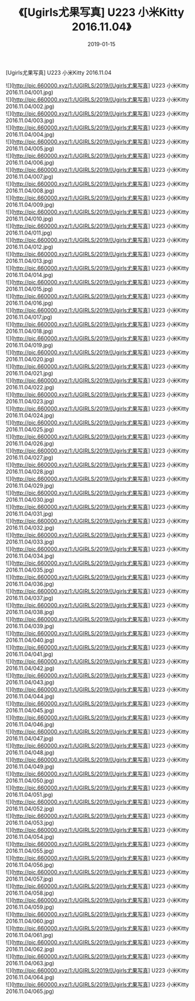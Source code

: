 ﻿---
layout: post
title:  《[Ugirls尤果写真] U223 小米Kitty 2016.11.04》
date:   2019-01-15
img: http://pic.660000.xyz/1:/UGIRLS/2019/[Ugirls尤果写真] U223 小米Kitty 2016.11.04/000.jpg
categories: [美女, 清纯, 唯美]
---

[Ugirls尤果写真] U223 小米Kitty 2016.11.04

 ![](http://pic.660000.xyz/1:/UGIRLS/2019/[Ugirls尤果写真] U223 小米Kitty 2016.11.04/001.jpg) <br>![](http://pic.660000.xyz/1:/UGIRLS/2019/[Ugirls尤果写真] U223 小米Kitty 2016.11.04/002.jpg) <br>![](http://pic.660000.xyz/1:/UGIRLS/2019/[Ugirls尤果写真] U223 小米Kitty 2016.11.04/003.jpg) <br>![](http://pic.660000.xyz/1:/UGIRLS/2019/[Ugirls尤果写真] U223 小米Kitty 2016.11.04/004.jpg) <br>![](http://pic.660000.xyz/1:/UGIRLS/2019/[Ugirls尤果写真] U223 小米Kitty 2016.11.04/005.jpg) <br>![](http://pic.660000.xyz/1:/UGIRLS/2019/[Ugirls尤果写真] U223 小米Kitty 2016.11.04/006.jpg) <br>![](http://pic.660000.xyz/1:/UGIRLS/2019/[Ugirls尤果写真] U223 小米Kitty 2016.11.04/007.jpg) <br>![](http://pic.660000.xyz/1:/UGIRLS/2019/[Ugirls尤果写真] U223 小米Kitty 2016.11.04/008.jpg) <br>![](http://pic.660000.xyz/1:/UGIRLS/2019/[Ugirls尤果写真] U223 小米Kitty 2016.11.04/009.jpg) <br>![](http://pic.660000.xyz/1:/UGIRLS/2019/[Ugirls尤果写真] U223 小米Kitty 2016.11.04/010.jpg) <br>![](http://pic.660000.xyz/1:/UGIRLS/2019/[Ugirls尤果写真] U223 小米Kitty 2016.11.04/011.jpg) <br>![](http://pic.660000.xyz/1:/UGIRLS/2019/[Ugirls尤果写真] U223 小米Kitty 2016.11.04/012.jpg) <br>![](http://pic.660000.xyz/1:/UGIRLS/2019/[Ugirls尤果写真] U223 小米Kitty 2016.11.04/013.jpg) <br>![](http://pic.660000.xyz/1:/UGIRLS/2019/[Ugirls尤果写真] U223 小米Kitty 2016.11.04/014.jpg) <br>![](http://pic.660000.xyz/1:/UGIRLS/2019/[Ugirls尤果写真] U223 小米Kitty 2016.11.04/015.jpg) <br>![](http://pic.660000.xyz/1:/UGIRLS/2019/[Ugirls尤果写真] U223 小米Kitty 2016.11.04/016.jpg) <br>![](http://pic.660000.xyz/1:/UGIRLS/2019/[Ugirls尤果写真] U223 小米Kitty 2016.11.04/017.jpg) <br>![](http://pic.660000.xyz/1:/UGIRLS/2019/[Ugirls尤果写真] U223 小米Kitty 2016.11.04/018.jpg) <br>![](http://pic.660000.xyz/1:/UGIRLS/2019/[Ugirls尤果写真] U223 小米Kitty 2016.11.04/019.jpg) <br>![](http://pic.660000.xyz/1:/UGIRLS/2019/[Ugirls尤果写真] U223 小米Kitty 2016.11.04/020.jpg) <br>![](http://pic.660000.xyz/1:/UGIRLS/2019/[Ugirls尤果写真] U223 小米Kitty 2016.11.04/021.jpg) <br>![](http://pic.660000.xyz/1:/UGIRLS/2019/[Ugirls尤果写真] U223 小米Kitty 2016.11.04/022.jpg) <br>![](http://pic.660000.xyz/1:/UGIRLS/2019/[Ugirls尤果写真] U223 小米Kitty 2016.11.04/023.jpg) <br>![](http://pic.660000.xyz/1:/UGIRLS/2019/[Ugirls尤果写真] U223 小米Kitty 2016.11.04/024.jpg) <br>![](http://pic.660000.xyz/1:/UGIRLS/2019/[Ugirls尤果写真] U223 小米Kitty 2016.11.04/025.jpg) <br>![](http://pic.660000.xyz/1:/UGIRLS/2019/[Ugirls尤果写真] U223 小米Kitty 2016.11.04/026.jpg) <br>![](http://pic.660000.xyz/1:/UGIRLS/2019/[Ugirls尤果写真] U223 小米Kitty 2016.11.04/027.jpg) <br>![](http://pic.660000.xyz/1:/UGIRLS/2019/[Ugirls尤果写真] U223 小米Kitty 2016.11.04/028.jpg) <br>![](http://pic.660000.xyz/1:/UGIRLS/2019/[Ugirls尤果写真] U223 小米Kitty 2016.11.04/029.jpg) <br>![](http://pic.660000.xyz/1:/UGIRLS/2019/[Ugirls尤果写真] U223 小米Kitty 2016.11.04/030.jpg) <br>![](http://pic.660000.xyz/1:/UGIRLS/2019/[Ugirls尤果写真] U223 小米Kitty 2016.11.04/031.jpg) <br>![](http://pic.660000.xyz/1:/UGIRLS/2019/[Ugirls尤果写真] U223 小米Kitty 2016.11.04/032.jpg) <br>![](http://pic.660000.xyz/1:/UGIRLS/2019/[Ugirls尤果写真] U223 小米Kitty 2016.11.04/033.jpg) <br>![](http://pic.660000.xyz/1:/UGIRLS/2019/[Ugirls尤果写真] U223 小米Kitty 2016.11.04/034.jpg) <br>![](http://pic.660000.xyz/1:/UGIRLS/2019/[Ugirls尤果写真] U223 小米Kitty 2016.11.04/035.jpg) <br>![](http://pic.660000.xyz/1:/UGIRLS/2019/[Ugirls尤果写真] U223 小米Kitty 2016.11.04/036.jpg) <br>![](http://pic.660000.xyz/1:/UGIRLS/2019/[Ugirls尤果写真] U223 小米Kitty 2016.11.04/037.jpg) <br>![](http://pic.660000.xyz/1:/UGIRLS/2019/[Ugirls尤果写真] U223 小米Kitty 2016.11.04/038.jpg) <br>![](http://pic.660000.xyz/1:/UGIRLS/2019/[Ugirls尤果写真] U223 小米Kitty 2016.11.04/039.jpg) <br>![](http://pic.660000.xyz/1:/UGIRLS/2019/[Ugirls尤果写真] U223 小米Kitty 2016.11.04/040.jpg) <br>![](http://pic.660000.xyz/1:/UGIRLS/2019/[Ugirls尤果写真] U223 小米Kitty 2016.11.04/041.jpg) <br>![](http://pic.660000.xyz/1:/UGIRLS/2019/[Ugirls尤果写真] U223 小米Kitty 2016.11.04/042.jpg) <br>![](http://pic.660000.xyz/1:/UGIRLS/2019/[Ugirls尤果写真] U223 小米Kitty 2016.11.04/043.jpg) <br>![](http://pic.660000.xyz/1:/UGIRLS/2019/[Ugirls尤果写真] U223 小米Kitty 2016.11.04/044.jpg) <br>![](http://pic.660000.xyz/1:/UGIRLS/2019/[Ugirls尤果写真] U223 小米Kitty 2016.11.04/045.jpg) <br>![](http://pic.660000.xyz/1:/UGIRLS/2019/[Ugirls尤果写真] U223 小米Kitty 2016.11.04/046.jpg) <br>![](http://pic.660000.xyz/1:/UGIRLS/2019/[Ugirls尤果写真] U223 小米Kitty 2016.11.04/047.jpg) <br>![](http://pic.660000.xyz/1:/UGIRLS/2019/[Ugirls尤果写真] U223 小米Kitty 2016.11.04/048.jpg) <br>![](http://pic.660000.xyz/1:/UGIRLS/2019/[Ugirls尤果写真] U223 小米Kitty 2016.11.04/049.jpg) <br>![](http://pic.660000.xyz/1:/UGIRLS/2019/[Ugirls尤果写真] U223 小米Kitty 2016.11.04/050.jpg) <br>![](http://pic.660000.xyz/1:/UGIRLS/2019/[Ugirls尤果写真] U223 小米Kitty 2016.11.04/051.jpg) <br>![](http://pic.660000.xyz/1:/UGIRLS/2019/[Ugirls尤果写真] U223 小米Kitty 2016.11.04/052.jpg) <br>![](http://pic.660000.xyz/1:/UGIRLS/2019/[Ugirls尤果写真] U223 小米Kitty 2016.11.04/053.jpg) <br>![](http://pic.660000.xyz/1:/UGIRLS/2019/[Ugirls尤果写真] U223 小米Kitty 2016.11.04/054.jpg) <br>![](http://pic.660000.xyz/1:/UGIRLS/2019/[Ugirls尤果写真] U223 小米Kitty 2016.11.04/055.jpg) <br>![](http://pic.660000.xyz/1:/UGIRLS/2019/[Ugirls尤果写真] U223 小米Kitty 2016.11.04/056.jpg) <br>![](http://pic.660000.xyz/1:/UGIRLS/2019/[Ugirls尤果写真] U223 小米Kitty 2016.11.04/057.jpg) <br>![](http://pic.660000.xyz/1:/UGIRLS/2019/[Ugirls尤果写真] U223 小米Kitty 2016.11.04/058.jpg) <br>![](http://pic.660000.xyz/1:/UGIRLS/2019/[Ugirls尤果写真] U223 小米Kitty 2016.11.04/059.jpg) <br>![](http://pic.660000.xyz/1:/UGIRLS/2019/[Ugirls尤果写真] U223 小米Kitty 2016.11.04/060.jpg) <br>![](http://pic.660000.xyz/1:/UGIRLS/2019/[Ugirls尤果写真] U223 小米Kitty 2016.11.04/061.jpg) <br>![](http://pic.660000.xyz/1:/UGIRLS/2019/[Ugirls尤果写真] U223 小米Kitty 2016.11.04/062.jpg) <br>![](http://pic.660000.xyz/1:/UGIRLS/2019/[Ugirls尤果写真] U223 小米Kitty 2016.11.04/063.jpg) <br>![](http://pic.660000.xyz/1:/UGIRLS/2019/[Ugirls尤果写真] U223 小米Kitty 2016.11.04/064.jpg) <br>![](http://pic.660000.xyz/1:/UGIRLS/2019/[Ugirls尤果写真] U223 小米Kitty 2016.11.04/065.jpg) <br>